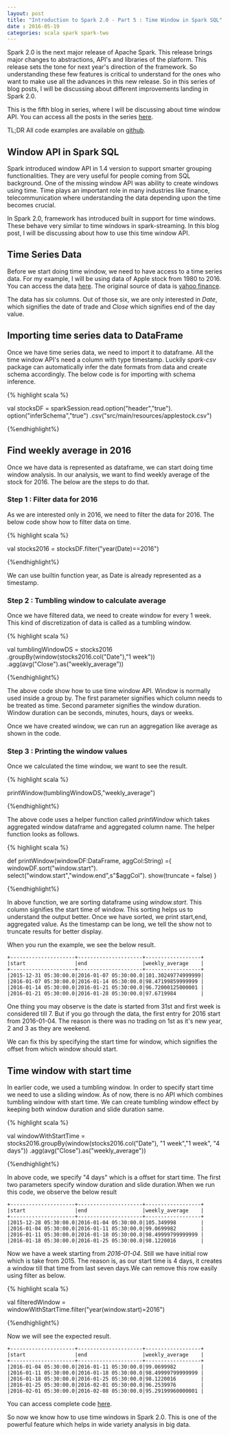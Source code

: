 ```yaml
---
layout: post
title: "Introduction to Spark 2.0 - Part 5 : Time Window in Spark SQL"
date : 2016-05-19
categories: scala spark spark-two
---
```

Spark 2.0 is the next major release of Apache Spark. This release brings major changes to abstractions, API's and libraries of the platform. This release sets the tone for next year's direction of the framework. So understanding these few features is critical to understand for the ones who want to make use all the advances in this new release. So in this series of blog posts, I will be discussing about different improvements landing in Spark 2.0.

This is the fifth blog in series, where I will be discussing about time window API. You can access all the posts in the series [here](/categories/spark-two/).

TL;DR All code examples are available on [github](https://github.com/phatak-dev/spark2.0-examples).


## Window API in Spark SQL

Spark introduced window API in 1.4 version to support smarter grouping functionalities. They are very useful for people coming from SQL background. One of the missing window API was ability to create windows using time. Time plays an important role in many industries like finance, telecommunication where understanding the data depending upon the time becomes crucial.

In Spark 2.0, framework has introduced built in support for time windows. These behave very similar to time windows in spark-streaming. In this blog post, I will be discussing about how to use this time window API.


## Time Series Data

Before we start doing time window, we need to have access to a time series data. For my example, I will be using data of Apple stock from 1980 to 2016. You can access the data [here](https://raw.githubusercontent.com/phatak-dev/spark2.0-examples/master/src/main/scala/com/madhukaraphatak/examples/sparktwo/TimeWindowExample.scala). The original source of data is [yahoo finance](https://in.finance.yahoo.com/q/hp?s=AAPL).

The data has six columns. Out of those six, we are only interested in *Date*, which signifies the date of trade and *Close* which signifies end of the day value.

## Importing time series data to DataFrame

Once we have time series data, we need to import it to dataframe. All the time window API's need a column with type timestamp. Luckily *spark-csv* package can automatically infer the date formats from data and create schema accordingly. The below code is for importing with schema inference.

{% highlight scala %}
  
  val stocksDF = sparkSession.read.option("header","true").
      option("inferSchema","true")
      .csv("src/main/resources/applestock.csv")    

{%endhighlight%}


## Find weekly average in 2016

Once we have data is represented as dataframe, we can start doing time window analysis. In our analysis, we want to find weekly average of the stock for 2016. The below are the steps to do that.

### Step 1 : Filter data for 2016

As we are interested only in 2016, we need to filter the data for 2016. The below code show how to filter data on time.

{% highlight scala %}
  
 val stocks2016 = stocksDF.filter("year(Date)==2016")

{%endhighlight%}

We can use builtin function year, as Date is already represented as a timestamp. 


### Step 2 : Tumbling window to calculate average

Once we have filtered data, we need to create window for every 1 week. This kind of discretization of data is called as a tumbling window.

{% highlight scala %}
  
 val tumblingWindowDS = stocks2016
      .groupBy(window(stocks2016.col("Date"),"1 week"))
      .agg(avg("Close").as("weekly_average"))

{%endhighlight%}

The above code show how to use time window API. Window is normally used inside a group by. The first parameter signifies which column needs to be treated as time. Second parameter signifies the window duration. Window duration can be seconds, minutes, hours, days or weeks.

Once we have created window, we can run an aggregation like average as shown in the code.


### Step 3 : Printing the window values

Once we calculated the time window, we want to see the result. 

{% highlight scala %}

printWindow(tumblingWindowDS,"weekly_average")

{%endhighlight%}

The above code uses a helper function called *printWindow* which takes aggregated window dataframe and aggregated column name. The helper function looks as follows.

{% highlight scala %}

def printWindow(windowDF:DataFrame, aggCol:String) ={
    windowDF.sort("window.start").
    select("window.start","window.end",s"$aggCol").
    show(truncate = false)
 }

{%endhighlight%}

In above function, we are sorting dataframe using *window.start*. This column signifies the start time of window. This sorting helps us to understand the output better. Once we have sorted, we print start,end, aggregated value. As the timestamp can be long, we tell the show not to truncate results for better display.

When you run the example, we see the below result.

~~~
+---------------------+---------------------+------------------+
|start                |end                  |weekly_average    |
+---------------------+---------------------+------------------+
|2015-12-31 05:30:00.0|2016-01-07 05:30:00.0|101.30249774999999|
|2016-01-07 05:30:00.0|2016-01-14 05:30:00.0|98.47199859999999 |
|2016-01-14 05:30:00.0|2016-01-21 05:30:00.0|96.72000125000001 |
|2016-01-21 05:30:00.0|2016-01-28 05:30:00.0|97.6719984        |

~~~

One thing you may observe is the date is started from 31st and first week is considered till 7. But if you go through the data, the first entry for 2016 start from 2016-01-04. The reason is there was no trading on 1st as it's new year, 2 and 3 as they are weekend. 

We can fix this by specifying the start time for window, which signifies the offset from which window should start.


## Time window with start time

In earlier code, we used a tumbling window. In order to specify start time we need to use a sliding window. As of now, there is no API which combines tumbling window with start time. We can create tumbling window effect by keeping both window duration and slide duration same.

{% highlight scala %}

val windowWithStartTime = stocks2016.groupBy(window(stocks2016.col("Date"),
                          "1 week","1 week", "4 days"))
                          .agg(avg("Close").as("weekly_average"))

{%endhighlight%}

In above code, we specify "4 days" which is a offset for start time. The first two parameters specify window duration and slide duration.When we run this code, we observe the below result

~~~
+---------------------+---------------------+------------------+
|start                |end                  |weekly_average    |
+---------------------+---------------------+------------------+
|2015-12-28 05:30:00.0|2016-01-04 05:30:00.0|105.349998        |
|2016-01-04 05:30:00.0|2016-01-11 05:30:00.0|99.0699982        |
|2016-01-11 05:30:00.0|2016-01-18 05:30:00.0|98.49999799999999 |
|2016-01-18 05:30:00.0|2016-01-25 05:30:00.0|98.1220016        |
~~~

Now we have a week starting from *2016-01-04*. Still we have initial row which is take from 2015. The reason is, as our start time is 4 days, it creates a window till that time from last seven days.We can remove this row easily using filter as below.

{% highlight scala %}

val filteredWindow = windowWithStartTime.filter("year(window.start)=2016")

{%endhighlight%}

Now we will see the expected result.

~~~
+---------------------+---------------------+------------------+
|start                |end                  |weekly_average    |
+---------------------+---------------------+------------------+
|2016-01-04 05:30:00.0|2016-01-11 05:30:00.0|99.0699982        |
|2016-01-11 05:30:00.0|2016-01-18 05:30:00.0|98.49999799999999 |
|2016-01-18 05:30:00.0|2016-01-25 05:30:00.0|98.1220016        |
|2016-01-25 05:30:00.0|2016-02-01 05:30:00.0|96.2539976        |
|2016-02-01 05:30:00.0|2016-02-08 05:30:00.0|95.29199960000001 |
~~~

You can access complete code [here](https://github.com/phatak-dev/spark2.0-examples/blob/master/src/main/scala/com/madhukaraphatak/examples/sparktwo/TimeWindowExample.scala).

So now we know how to use time windows in Spark 2.0. This is one of the powerful feature which helps in wide variety analysis in big data.

